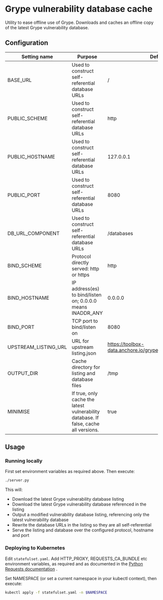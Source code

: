 # Grype vulnerability database cache

Utility to ease offline use of Grype.
Downloads and caches an offline copy of the latest Grype vulnerability database.

## Configuration

| Setting name | Purpose | Default |
| ------------ | ------- | ------- |
| BASE_URL | Used to construct self-referential database URLs | / |
| PUBLIC_SCHEME | Used to construct self-referential database URLs | http |
| PUBLIC_HOSTNAME | Used to construct self-referential database URLs | 127.0.0.1 |
| PUBLIC_PORT | Used to construct self-referential database URLs | 8080 |
| DB_URL_COMPONENT | Used to construct self-referential database URLs | /databases |
| BIND_SCHEME | Protocol directly served: http or https | http |
| BIND_HOSTNAME | IP address(es) to bind/listen on; 0.0.0.0 means INADDR_ANY | 0.0.0.0 |
| BIND_PORT | TCP port to bind/listen on | 8080 |
| UPSTREAM_LISTING_URL | URL for upstream listing.json | <https://toolbox-data.anchore.io/grype/databases/listing.json> |
| OUTPUT_DIR | Cache directory for listing and database files | /tmp |
| MINIMISE | If true, only cache the latest vulnerability database. If false, cache all versions. | true |

## Usage

### Running locally

First set environment variables as required above. Then execute:

```bash
./server.py
```

This will:

- Download the latest Grype vulnerability database listing
- Download the latest Grype vulnerability database referenced in the listing
- Output a modified vulnerability database listing, referencing only the latest vulnerability database
- Rewrite the database URLs in the listing so they are all self-referential
- Serve the listing and database over the configured protocol, hostname and port

### Deploying to Kubernetes

Edit ```statefulset.yaml```.
Add HTTP_PROXY, REQUESTS_CA_BUNDLE etc environment variables, as required and as documented in the
[Python Requests documentation](https://docs.python-requests.org/en/latest/user/advanced/#proxies)
.

Set NAMESPACE (or set a current namespace in your kubectl context), then execute:

```bash
kubectl apply -f statefulset.yaml -n $NAMESPACE
```
